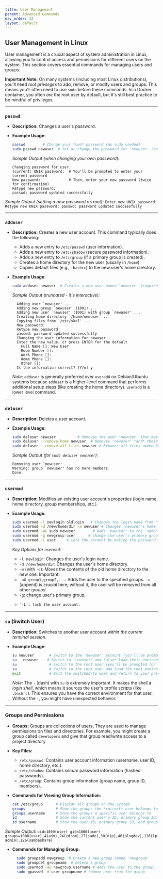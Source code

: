 ```yaml
---
title: User Management
parent: Advanced Commands
nav_order: 32
layout: default
---
```


## User Management in Linux

User management is a crucial aspect of system administration in Linux, allowing you to control access and permissions for different users on the system. This section covers essential commands for managing users and groups.

**Important Note:**  On many systems (including most Linux distributions), you'll need *root privileges* to add, remove, or modify users and groups.  This means you'll often need to use `sudo` before these commands.  In a Docker container, you often *are* the root user by default, but it's still best practice to be mindful of privileges.

---

### `passwd`

*   **Description:** Changes a user's password.
*   **Example Usage:**

    ```bash
    passwd        # Change your *own* password (no sudo needed)
    sudo passwd newuser  # Set or change the password for 'newuser' (requires root privileges)
    ```

    *Sample Output (when changing your own password):*

    ```
    Changing password for user.
    (current) UNIX password:  # You'll be prompted to enter your current password
    New password:             # Then, enter your new password (twice for confirmation)
    Retype new password:
    passwd: password updated successfully
    ```
   *Sample Output (setting a new password as root):*
    ```
    Enter new UNIX password:
    Retype new UNIX password:
    passwd: password updated successfully
    ```

---

### `adduser`

*   **Description:** Creates a new user account. This command typically does the following:
    *   Adds a new entry to `/etc/passwd` (user information).
    *   Adds a new entry to `/etc/shadow` (secure password information).
    *   Adds a new entry to `/etc/group` (if a primary group is created).
    *   Creates a home directory for the new user (usually in `/home`).
    *   Copies default files (e.g., `.bashrc`) to the new user's home directory.

*   **Example Usage:**

    ```bash
    sudo adduser newuser  # Creates a new user named 'newuser' (requires root privileges)
    ```
     *Sample Output (truncated - it's interactive):*
    ```
      Adding user `newuser' ...
      Adding new group `newuser' (1001) ...
      Adding new user `newuser' (1001) with group `newuser' ...
      Creating home directory `/home/newuser' ...
      Copying files from `/etc/skel' ...
      New password:
      Retype new password:
      passwd: password updated successfully
      Changing the user information for newuser
      Enter the new value, or press ENTER for the default
        Full Name []: New User
        Room Number []:
        Work Phone []:
        Home Phone []:
        Other []:
      Is the information correct? [Y/n] y

    ```
    *Note:* `adduser` is generally preferred over `useradd` on Debian/Ubuntu systems because `adduser` is a higher-level command that performs additional setup steps (like creating the home directory). `useradd` is a lower level command.

---

### `deluser`

*   **Description:** Deletes a user account.
*   **Example Usage:**

    ```bash
    sudo deluser newuser          # Removes the user 'newuser' (but keeps their home directory)
    sudo deluser --remove-home newuser  # Removes 'newuser' *and* their home directory
    sudo deluser --remove-all-files newuser # Removes all files owned by the user.
    ```

    *Sample Output (for `sudo deluser newuser`):*
      ```
      Removing user `newuser' ...
      Warning: group `newuser' has no more members.
      Done.
      ```

---

### `usermod`

*   **Description:** Modifies an existing user account's properties (login name, home directory, group memberships, etc.).
*   **Example Usage:**

    ```bash
    sudo usermod -l newlogin oldlogin   # Changes the login name from 'oldlogin' to 'newlogin'
    sudo usermod -d /new/home/dir -m newuser # Changes 'newuser's home directory to /new/home/dir and *moves* the contents
    sudo usermod -aG sudo newuser        # Adds 'newuser' to the 'sudo' group (giving them sudo privileges)
    sudo usermod -g newgroup user      # change the user's primary group.
    sudo usermod -L user     # lock the account by making the password invalid.
    ```

    *Key Options for `usermod`:*

    *   `-l newlogin`: Changes the user's login name.
    *   `-d /new/home/dir`: Changes the user's home directory.
    *   `-m` (with `-d`):  *Moves* the contents of the old home directory to the new one.  Important!
    *   `-aG group1,group2,...`: Adds the user to the specified groups.  `-a` (append) is *crucial* here; without it, the user will be removed from all other groups!
    *    `-g`: change user's primary group.
    *     `-L`: lock the user account.

---

### `su` (Switch User)

*   **Description:** Switches to another user account *within the current terminal session*.
*   **Example Usage:**

    ```bash
    su newuser       # Switch to the 'newuser' account (you'll be prompted for 'newuser's password)
    su - newuser    # Switch to 'newuser' and *also* load their environment (like their .bashrc) - highly recommended
    su               # Switch to the root user (you'll be prompted for the root password)
    su -             # Switch to the root user and load the root environment.
    exit             # Exit the switched-to user and return to your previous user.
    ```

    *Note:*  The `-` (dash) with `su` is extremely important. It makes the shell a *login shell*, which means it sources the user's profile scripts (like `.bashrc`).  This ensures you have the correct environment for that user.  Without the `-`, you might have unexpected behavior.

---

### Groups and Permissions

*   **Groups:**  Groups are collections of users.  They are used to manage permissions on files and directories.  For example, you might create a group called `developers` and give that group read/write access to a project directory.

*   **Key Files:**

    *   `/etc/passwd`: Contains user account information (username, user ID, home directory, etc.).
    *   `/etc/shadow`: Contains *secure* password information (hashed passwords).
    *   `/etc/group`: Contains group information (group name, group ID, members).

*   **Commands for Viewing Group Information:**

    ```bash
    cat /etc/group      # Display all groups on the system
    groups              # Show the groups the *current* user belongs to
    groups username     # Show the groups a specific user belongs to
    id                  # Show the current user's ID, primary group ID, and group memberships
    id username         # Show the user ID, primary group ID, and group memberships for a specific user
    ```
   *Sample Output:*
    ```
    uid=1000(user) gid=1000(user) groups=1000(user),4(adm),24(cdrom),27(sudo),30(dip),46(plugdev),116(lpadmin),126(sambashare)
    ```

* **Commands for Managing Group:**
  ```bash
    sudo groupadd newgroup  # Create a new group named 'newgroup'
    sudo groupdel groupname  # Delete a group
    sudo usermod -aG newgroup username # Adds the user to the group.
    sudo gpasswd -d user groupname # remove user from the group
  ```